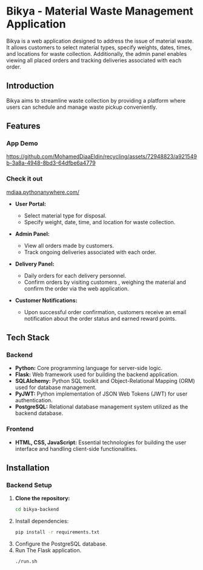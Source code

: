 # Bikya - Material Waste Management Application

Bikya is a web application designed to address the issue of material waste. It allows customers to select material types, specify weights, dates, times, and locations for waste collection. Additionally, the admin panel enables viewing all placed orders and tracking deliveries associated with each order.



## Introduction

Bikya aims to streamline waste collection by providing a platform where users can schedule and manage waste pickup conveniently.

## Features
### App Demo
https://github.com/MohamedDiaaEldin/recycling/assets/72948823/a921549b-3a8a-4948-8bd3-64dfbe6a4779

### Check it out
[mdiaa.pythonanywhere.com/](https://mdiaa.pythonanywhere.com/static/index.html)

- **User Portal:**
  - Select material type for disposal.
  - Specify weight, date, time, and location for waste collection.

- **Admin Panel:**
  - View all orders made by customers.
  - Track ongoing deliveries associated with each order.

- **Delivery Panel:**
  - Daily orders for each delivery personnel.
  - Confirm orders by visiting customers , weighing the material and confirm the order via the web application.

- **Customer Notifications:**
  - Upon successful order confirmation, customers receive an email notification about the order status and earned reward points.



## Tech Stack

### Backend

- **Python:** Core programming language for server-side logic.
- **Flask:** Web framework used for building the backend application.
- **SQLAlchemy:** Python SQL toolkit and Object-Relational Mapping (ORM) used for database management.
- **PyJWT:** Python implementation of JSON Web Tokens (JWT) for user authentication.
- **PostgreSQL:** Relational database management system utilized as the backend database.

### Frontend

- **HTML, CSS, JavaScript:** Essential technologies for building the user interface and handling client-side functionalities.

## Installation

### Backend Setup

1. **Clone the repository:**
   ```bash
   cd bikya-backend
2. Install dependencies:
   ```bash 
   pip install -r requirements.txt
3. Configure the PostgreSQL database.
4. Run The Flask application.
    ```bash
    ./run.sh
